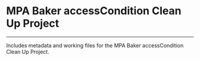 # MPA Baker accessCondition Clean Up Project

---

Includes metadata and working files for the MPA Baker accessCondition Clean Up Project.
